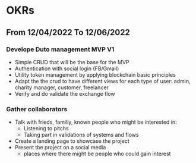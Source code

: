 # OKRs

## From 12/04/2022 To 12/06/2022

### Develope Duto management MVP V1
- Simple CRUD that will be the base for the MVP
- Authentication with social login (FB/Gmail)
- Utility token management by applying blockchain basic principles
- Adapt the the crud to have different views for each type of user: admin, charity manager, customer, freelancer
- Verify and do validate the exchange flow

### Gather collaborators
- Talk with frieds, familiy, known people who might be interested in:
  - Listening to pitchs 
  - Taking part in validations of systems and flows
- Create a landing page to showcase the project
- Present the project on a social media
  - places where there might be people who could gain interest
